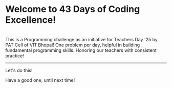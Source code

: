 <div align="left">
<br />
<h1>Welcome to 43 Days of Coding Excellence!</h1>
<br />
</div>
<div>
This is a Programming challenge as an initiative for Teachers Day '25 by PAT Cell of VIT Bhopal!
One problem per day, helpful in building fundamental programming skills. Honoring our teachers with consistent practice!
</div>


---

Let's do this!

Have a good one, until next time!
